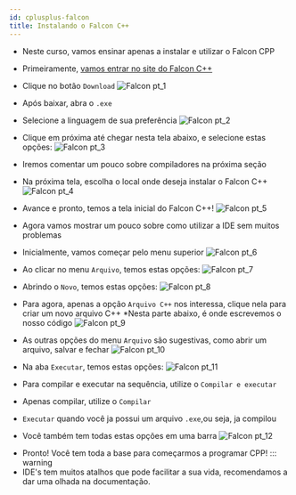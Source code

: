 ```yaml
---
id: cplusplus-falcon
title: Instalando o Falcon C++
---
```


- Neste curso, vamos ensinar apenas a instalar e utilizar o Falcon CPP

- Primeiramente, <a href="https://sourceforge.net/projects/falconcpp" target="_blank" rel="noreferrer">vamos entrar no site do Falcon C++</a>
- Clique no botão `Download`
  ![Falcon pt_1](assets/images/cpp-para-iniciantes/falcon_pt1.png)
- Após baixar, abra o `.exe`
- Selecione a linguagem de sua preferência
  ![Falcon pt_2](assets/images/cpp-para-iniciantes/falcon_pt2.png)
- Clique em próxima até chegar nesta tela abaixo, e selecione estas opções:
  ![Falcon pt_3](assets/images/cpp-para-iniciantes/falcon_pt3.png)
- Iremos comentar um pouco sobre compiladores na próxima seção
- Na próxima tela, escolha o local onde deseja instalar o Falcon C++
  ![Falcon pt_4](assets/images/cpp-para-iniciantes/falcon_pt4.png)
- Avance e pronto, temos a tela inicial do Falcon C++!
  ![Falcon pt_5](assets/images/cpp-para-iniciantes/falcon_pt5.png)
- Agora vamos mostrar um pouco sobre como utilizar a IDE sem muitos problemas
- Inicialmente, vamos começar pelo menu superior
  ![Falcon pt_6](assets/images/cpp-para-iniciantes/falcon_pt6.png)
- Ao clicar no menu `Arquivo`, temos estas opções:
  ![Falcon pt_7](assets/images/cpp-para-iniciantes/falcon_pt7.png)
- Abrindo o `Novo`, temos estas opções:
  ![Falcon pt_8](assets/images/cpp-para-iniciantes/falcon_pt8.png)
- Para agora, apenas a opção `Arquivo C++` nos interessa, clique nela para criar um novo arquivo C++
  \*Nesta parte abaixo, é onde escrevemos o nosso código
  ![Falcon pt_9](assets/images/cpp-para-iniciantes/falcon_pt9.png)
- As outras opções do menu `Arquivo` são sugestivas, como abrir um arquivo, salvar e fechar
  ![Falcon pt_10](assets/images/cpp-para-iniciantes/falcon_pt10.png)
- Na aba `Executar`, temos estas opções:
  ![Falcon pt_11](assets/images/cpp-para-iniciantes/falcon_pt11.png)
- Para compilar e executar na sequência, utilize o `Compilar e executar`
- Apenas compilar, utilize o `Compilar`
- `Executar` quando você ja possui um arquivo `.exe`,ou seja, ja compilou

* Você também tem todas estas opções em uma barra
  ![Falcon pt_12](assets/images/cpp-para-iniciantes/falcon_pt12.png)

- Pronto! Você tem toda a base para começarmos a programar CPP!
  ::: warning
- IDE's tem muitos atalhos que pode facilitar a sua vida, recomendamos a dar uma olhada na documentação.
